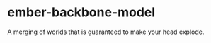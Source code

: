 ember-backbone-model
====================

A merging of worlds that is guaranteed to make your head explode.
